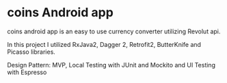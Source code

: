 # coins Android app
coins android app is an easy to use currency converter utilizing Revolut api.

In this project I utilized RxJava2, Dagger 2, Retrofit2, ButterKnife and Picasso libraries.

Design Pattern: MVP, Local Testing with JUnit and Mockito and UI Testing with Espresso